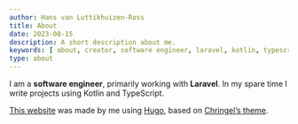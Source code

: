 ```yaml
---
author: Hans van Luttikhuizen-Ross
title: About
date: 2023-08-15
description: A short description about me.
keywords: [ about, creator, software engineer, laravel, kotlin, typescript ]
type: about
---
```


I am a **software engineer**, primarily working with **Laravel**. In my spare time I write projects using Kotlin and
TypeScript.

[This website](https://github.com/pindab0ter/hansvl.nl) was made by me using [Hugo](https://gohugo.io/), based
on [Chringel’s theme](https://github.com/chringel21/chringel-hugo-theme).
